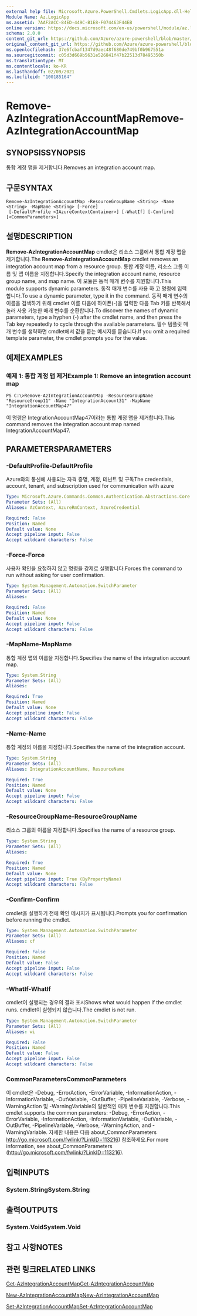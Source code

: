 ```yaml
---
external help file: Microsoft.Azure.PowerShell.Cmdlets.LogicApp.dll-Help.xml
Module Name: Az.LogicApp
ms.assetid: 7AAF2ACC-84ED-449C-B1E8-F074463F44EB
online version: https://docs.microsoft.com/en-us/powershell/module/az.logicapp/remove-azintegrationaccountmap
schema: 2.0.0
content_git_url: https://github.com/Azure/azure-powershell/blob/master/src/LogicApp/LogicApp/help/Remove-AzIntegrationAccountMap.md
original_content_git_url: https://github.com/Azure/azure-powershell/blob/master/src/LogicApp/LogicApp/help/Remove-AzIntegrationAccountMap.md
ms.openlocfilehash: 37e6fcbaf1347d9aec48f680de749bf0b967551a
ms.sourcegitcommit: c05d3d669b5631e526841f47b22513d78495350b
ms.translationtype: MT
ms.contentlocale: ko-KR
ms.lasthandoff: 02/09/2021
ms.locfileid: "100185164"
---
```

# <span data-ttu-id="4805c-101">Remove-AzIntegrationAccountMap</span><span class="sxs-lookup"><span data-stu-id="4805c-101">Remove-AzIntegrationAccountMap</span></span>

## <span data-ttu-id="4805c-102">SYNOPSIS</span><span class="sxs-lookup"><span data-stu-id="4805c-102">SYNOPSIS</span></span>
<span data-ttu-id="4805c-103">통합 계정 맵을 제거합니다.</span><span class="sxs-lookup"><span data-stu-id="4805c-103">Removes an integration account map.</span></span>

## <span data-ttu-id="4805c-104">구문</span><span class="sxs-lookup"><span data-stu-id="4805c-104">SYNTAX</span></span>

```
Remove-AzIntegrationAccountMap -ResourceGroupName <String> -Name <String> -MapName <String> [-Force]
 [-DefaultProfile <IAzureContextContainer>] [-WhatIf] [-Confirm] [<CommonParameters>]
```

## <span data-ttu-id="4805c-105">설명</span><span class="sxs-lookup"><span data-stu-id="4805c-105">DESCRIPTION</span></span>
<span data-ttu-id="4805c-106">**Remove-AzIntegrationAccountMap** cmdlet은 리소스 그룹에서 통합 계정 맵을 제거합니다.</span><span class="sxs-lookup"><span data-stu-id="4805c-106">The **Remove-AzIntegrationAccountMap** cmdlet removes an integration account map from a resource group.</span></span>
<span data-ttu-id="4805c-107">통합 계정 이름, 리소스 그룹 이름 및 맵 이름을 지정합니다.</span><span class="sxs-lookup"><span data-stu-id="4805c-107">Specify the integration account name, resource group name, and map name.</span></span>
<span data-ttu-id="4805c-108">이 모듈은 동적 매개 변수를 지원합니다.</span><span class="sxs-lookup"><span data-stu-id="4805c-108">This module supports dynamic parameters.</span></span>
<span data-ttu-id="4805c-109">동적 매개 변수를 사용 하 고 명령에 입력 합니다.</span><span class="sxs-lookup"><span data-stu-id="4805c-109">To use a dynamic parameter, type it in the command.</span></span>
<span data-ttu-id="4805c-110">동적 매개 변수의 이름을 검색하기 위해 cmdlet 이름 다음에 하이픈(-)을 입력한 다음 Tab 키를 반복해서 눌러 사용 가능한 매개 변수를 순환합니다.</span><span class="sxs-lookup"><span data-stu-id="4805c-110">To discover the names of dynamic parameters, type a hyphen (-) after the cmdlet name, and then press the Tab key repeatedly to cycle through the available parameters.</span></span>
<span data-ttu-id="4805c-111">필수 템플릿 매개 변수를 생략하면 cmdlet에서 값을 묻는 메시지를 묻습니다.</span><span class="sxs-lookup"><span data-stu-id="4805c-111">If you omit a required template parameter, the cmdlet prompts you for the value.</span></span>

## <span data-ttu-id="4805c-112">예제</span><span class="sxs-lookup"><span data-stu-id="4805c-112">EXAMPLES</span></span>

### <span data-ttu-id="4805c-113">예제 1: 통합 계정 맵 제거</span><span class="sxs-lookup"><span data-stu-id="4805c-113">Example 1: Remove an integration account map</span></span>
```
PS C:\>Remove-AzIntegrationAccountMap -ResourceGroupName "ResourceGroup11" -Name "IntegrationAccount31" -MapName "IntegrationAccountMap47"
```

<span data-ttu-id="4805c-114">이 명령은 IntegrationAccountMap47이라는 통합 계정 맵을 제거합니다.</span><span class="sxs-lookup"><span data-stu-id="4805c-114">This command removes the integration account map named IntegrationAccountMap47.</span></span>

## <span data-ttu-id="4805c-115">PARAMETERS</span><span class="sxs-lookup"><span data-stu-id="4805c-115">PARAMETERS</span></span>

### <span data-ttu-id="4805c-116">-DefaultProfile</span><span class="sxs-lookup"><span data-stu-id="4805c-116">-DefaultProfile</span></span>
<span data-ttu-id="4805c-117">Azure와의 통신에 사용되는 자격 증명, 계정, 테넌트 및 구독</span><span class="sxs-lookup"><span data-stu-id="4805c-117">The credentials, account, tenant, and subscription used for communication with azure</span></span>

```yaml
Type: Microsoft.Azure.Commands.Common.Authentication.Abstractions.Core.IAzureContextContainer
Parameter Sets: (All)
Aliases: AzContext, AzureRmContext, AzureCredential

Required: False
Position: Named
Default value: None
Accept pipeline input: False
Accept wildcard characters: False
```

### <span data-ttu-id="4805c-118">-Force</span><span class="sxs-lookup"><span data-stu-id="4805c-118">-Force</span></span>
<span data-ttu-id="4805c-119">사용자 확인을 요청하지 않고 명령을 강제로 실행합니다.</span><span class="sxs-lookup"><span data-stu-id="4805c-119">Forces the command to run without asking for user confirmation.</span></span>

```yaml
Type: System.Management.Automation.SwitchParameter
Parameter Sets: (All)
Aliases:

Required: False
Position: Named
Default value: None
Accept pipeline input: False
Accept wildcard characters: False
```

### <span data-ttu-id="4805c-120">-MapName</span><span class="sxs-lookup"><span data-stu-id="4805c-120">-MapName</span></span>
<span data-ttu-id="4805c-121">통합 계정 맵의 이름을 지정합니다.</span><span class="sxs-lookup"><span data-stu-id="4805c-121">Specifies the name of the integration account map.</span></span>

```yaml
Type: System.String
Parameter Sets: (All)
Aliases:

Required: True
Position: Named
Default value: None
Accept pipeline input: False
Accept wildcard characters: False
```

### <span data-ttu-id="4805c-122">-Name</span><span class="sxs-lookup"><span data-stu-id="4805c-122">-Name</span></span>
<span data-ttu-id="4805c-123">통합 계정의 이름을 지정합니다.</span><span class="sxs-lookup"><span data-stu-id="4805c-123">Specifies the name of the integration account.</span></span>

```yaml
Type: System.String
Parameter Sets: (All)
Aliases: IntegrationAccountName, ResourceName

Required: True
Position: Named
Default value: None
Accept pipeline input: False
Accept wildcard characters: False
```

### <span data-ttu-id="4805c-124">-ResourceGroupName</span><span class="sxs-lookup"><span data-stu-id="4805c-124">-ResourceGroupName</span></span>
<span data-ttu-id="4805c-125">리소스 그룹의 이름을 지정합니다.</span><span class="sxs-lookup"><span data-stu-id="4805c-125">Specifies the name of a resource group.</span></span>

```yaml
Type: System.String
Parameter Sets: (All)
Aliases:

Required: True
Position: Named
Default value: None
Accept pipeline input: True (ByPropertyName)
Accept wildcard characters: False
```

### <span data-ttu-id="4805c-126">-Confirm</span><span class="sxs-lookup"><span data-stu-id="4805c-126">-Confirm</span></span>
<span data-ttu-id="4805c-127">cmdlet을 실행하기 전에 확인 메시지가 표시됩니다.</span><span class="sxs-lookup"><span data-stu-id="4805c-127">Prompts you for confirmation before running the cmdlet.</span></span>

```yaml
Type: System.Management.Automation.SwitchParameter
Parameter Sets: (All)
Aliases: cf

Required: False
Position: Named
Default value: False
Accept pipeline input: False
Accept wildcard characters: False
```

### <span data-ttu-id="4805c-128">-WhatIf</span><span class="sxs-lookup"><span data-stu-id="4805c-128">-WhatIf</span></span>
<span data-ttu-id="4805c-129">cmdlet이 실행되는 경우의 결과 표시</span><span class="sxs-lookup"><span data-stu-id="4805c-129">Shows what would happen if the cmdlet runs.</span></span>
<span data-ttu-id="4805c-130">cmdlet이 실행되지 않습니다.</span><span class="sxs-lookup"><span data-stu-id="4805c-130">The cmdlet is not run.</span></span>

```yaml
Type: System.Management.Automation.SwitchParameter
Parameter Sets: (All)
Aliases: wi

Required: False
Position: Named
Default value: False
Accept pipeline input: False
Accept wildcard characters: False
```

### <span data-ttu-id="4805c-131">CommonParameters</span><span class="sxs-lookup"><span data-stu-id="4805c-131">CommonParameters</span></span>
<span data-ttu-id="4805c-132">이 cmdlet은 -Debug, -ErrorAction, -ErrorVariable, -InformationAction, -InformationVariable, -OutVariable, -OutBuffer, -PipelineVariable, -Verbose, -WarningAction 및 -WarningVariable의 일반적인 매개 변수를 지원합니다.</span><span class="sxs-lookup"><span data-stu-id="4805c-132">This cmdlet supports the common parameters: -Debug, -ErrorAction, -ErrorVariable, -InformationAction, -InformationVariable, -OutVariable, -OutBuffer, -PipelineVariable, -Verbose, -WarningAction, and -WarningVariable.</span></span> <span data-ttu-id="4805c-133">자세한 내용은 다음 about_CommonParameters http://go.microsoft.com/fwlink/?LinkID=113216) 참조하세요.</span><span class="sxs-lookup"><span data-stu-id="4805c-133">For more information, see about_CommonParameters (http://go.microsoft.com/fwlink/?LinkID=113216).</span></span>

## <span data-ttu-id="4805c-134">입력</span><span class="sxs-lookup"><span data-stu-id="4805c-134">INPUTS</span></span>

### <span data-ttu-id="4805c-135">System.String</span><span class="sxs-lookup"><span data-stu-id="4805c-135">System.String</span></span>

## <span data-ttu-id="4805c-136">출력</span><span class="sxs-lookup"><span data-stu-id="4805c-136">OUTPUTS</span></span>

### <span data-ttu-id="4805c-137">System.Void</span><span class="sxs-lookup"><span data-stu-id="4805c-137">System.Void</span></span>

## <span data-ttu-id="4805c-138">참고 사항</span><span class="sxs-lookup"><span data-stu-id="4805c-138">NOTES</span></span>

## <span data-ttu-id="4805c-139">관련 링크</span><span class="sxs-lookup"><span data-stu-id="4805c-139">RELATED LINKS</span></span>

[<span data-ttu-id="4805c-140">Get-AzIntegrationAccountMap</span><span class="sxs-lookup"><span data-stu-id="4805c-140">Get-AzIntegrationAccountMap</span></span>](./Get-AzIntegrationAccountMap.md)

[<span data-ttu-id="4805c-141">New-AzIntegrationAccountMap</span><span class="sxs-lookup"><span data-stu-id="4805c-141">New-AzIntegrationAccountMap</span></span>](./New-AzIntegrationAccountMap.md)

[<span data-ttu-id="4805c-142">Set-AzIntegrationAccountMap</span><span class="sxs-lookup"><span data-stu-id="4805c-142">Set-AzIntegrationAccountMap</span></span>](./Set-AzIntegrationAccountMap.md)


